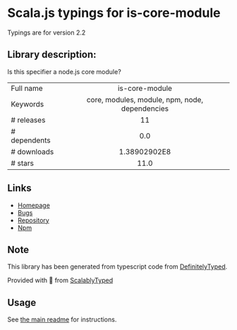 
# Scala.js typings for is-core-module

Typings are for version 2.2

## Library description:
Is this specifier a node.js core module?

|                    |                 |
| ------------------ | :-------------: |
| Full name          | is-core-module |
| Keywords           | core, modules, module, npm, node, dependencies |
| # releases         | 11 |
| # dependents       | 0.0 |
| # downloads        | 1.38902902E8 |
| # stars            | 11.0 |

## Links
- [Homepage](https://github.com/inspect-js/is-core-module)
- [Bugs](https://github.com/inspect-js/is-core-module/issues)
- [Repository](https://github.com/inspect-js/is-core-module)
- [Npm](https://www.npmjs.com/package/is-core-module)
    


## Note
This library has been generated from typescript code from [DefinitelyTyped](https://definitelytyped.org).

Provided with :purple_heart: from [ScalablyTyped](https://github.com/oyvindberg/ScalablyTyped)

## Usage
See [the main readme](../../readme.md) for instructions.



